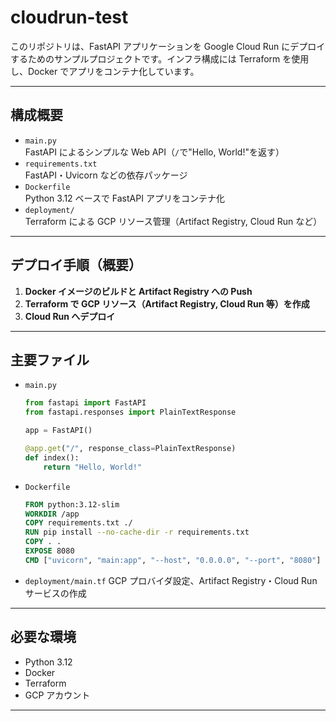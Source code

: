 # cloudrun-test

このリポジトリは、FastAPI アプリケーションを Google Cloud Run にデプロイするためのサンプルプロジェクトです。インフラ構成には Terraform を使用し、Docker でアプリをコンテナ化しています。

---

## 構成概要

- `main.py`  
  FastAPI によるシンプルな Web API（`/`で"Hello, World!"を返す）
- `requirements.txt`  
  FastAPI・Uvicorn などの依存パッケージ
- `Dockerfile`  
  Python 3.12 ベースで FastAPI アプリをコンテナ化
- `deployment/`  
  Terraform による GCP リソース管理（Artifact Registry, Cloud Run など）

---

## デプロイ手順（概要）

1. **Docker イメージのビルドと Artifact Registry への Push**
2. **Terraform で GCP リソース（Artifact Registry, Cloud Run 等）を作成**
3. **Cloud Run へデプロイ**

---

## 主要ファイル

- `main.py`

  ```python
  from fastapi import FastAPI
  from fastapi.responses import PlainTextResponse

  app = FastAPI()

  @app.get("/", response_class=PlainTextResponse)
  def index():
      return "Hello, World!"
  ```

- `Dockerfile`

  ```dockerfile
  FROM python:3.12-slim
  WORKDIR /app
  COPY requirements.txt ./
  RUN pip install --no-cache-dir -r requirements.txt
  COPY . .
  EXPOSE 8080
  CMD ["uvicorn", "main:app", "--host", "0.0.0.0", "--port", "8080"]
  ```

- `deployment/main.tf`
  GCP プロバイダ設定、Artifact Registry・Cloud Run サービスの作成

---

## 必要な環境

- Python 3.12
- Docker
- Terraform
- GCP アカウント

---
